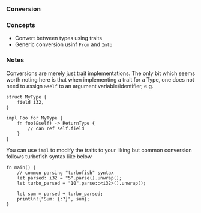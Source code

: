 ### Conversion

### Concepts
- Convert between types using traits
- Generic conversion usinf `From` and `Into`

### Notes
Conversions are merely just trait implementations. The only bit which seems
worth noting here is that when implementing a trait for a Type, one does not
need to assign `&self` to an argument variable/identifier, e.g.
```
struct MyType {
    field i32,
}

impl Foo for MyType {
    fn foo(&self) -> ReturnType {
        // can ref self.field
    }
}
```
You can use `impl` to modify the traits to your liking but common conversion
follows turbofish syntax like below
```
fn main() {
    // common parsing "turbofish" syntax
    let parsed: i32 = "5".parse().unwrap();
    let turbo_parsed = "10".parse::<i32>().unwrap();

    let sum = parsed + turbo_parsed;
    println!{"Sum: {:?}", sum};
}
```